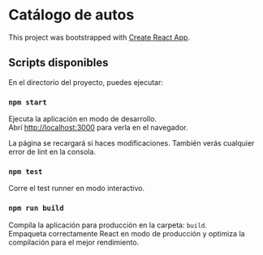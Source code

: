 # Catálogo de autos

This project was bootstrapped with [Create React App](https://github.com/facebook/create-react-app).

## Scripts disponibles

En el directorio del proyecto, puedes ejecutar:

### `npm start`

Ejecuta la aplicación en modo de desarrollo.\
Abrí [http://localhost:3000](http://localhost:3000) para verla en el navegador.

La página se recargará si haces modificaciones.
También verás cualquier error de lint en la consola.

### `npm test`

Corre el test runner en modo interactivo.

### `npm run build`

Compila la aplicación para producción en la carpeta: `build`.\
Empaqueta correctamente React en modo de producción y optimiza la compilación para el mejor rendimiento.